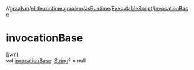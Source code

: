 //[graalvm](../../../../index.md)/[elide.runtime.graalvm](../../index.md)/[JsRuntime](../index.md)/[ExecutableScript](index.md)/[invocationBase](invocation-base.md)

# invocationBase

[jvm]\
val [invocationBase](invocation-base.md): [String](https://kotlinlang.org/api/latest/jvm/stdlib/kotlin/-string/index.html)? = null
